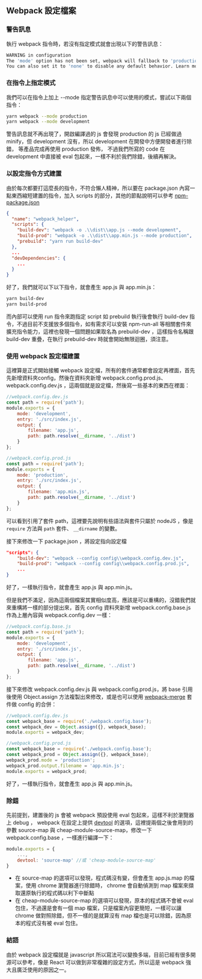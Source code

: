 ## Webpack 設定檔案

### 警告訊息
執行 webpack 指令時，若沒有指定模式就會出現以下的警告訊息：
```bash
WARNING in configuration
The 'mode' option has not been set, webpack will fallback to 'production' for this value. Set 'mode' option to 'development' or 'production' to enable defaults for each environment.
You can also set it to 'none' to disable any default behavior. Learn more: https://webpack.js.org/concepts/mode/
```

### 在指令上指定模式
我們可以在指令上加上 --mode 指定警告訊息中可以使用的模式，嘗試以下兩個指令：
``` bash
yarn webpack --mode production
yarn webpack --mode development
```
警告訊息就不再出現了，開啟編譯過的 js 會發現 production 的 js 已經做過 minify，但 development 沒有，所以 development 在開發中方便開發者進行除錯， 等產品完成再使用 production 發佈， 不過我們所寫的 code 在 development 中直接被 eval 包起來，一樣不利於我們除錯，後續再解決。

### 以設定指令方式建置
由於每次都要打這麼長的指令，不符合懶人精神，所以要在 package.json 內寫一點東西縮短建置的指令，加入 scripts 的部分，其他的節點說明可以參考 [npm-package.json](https://docs.npmjs.com/files/package.json)
```json
{
  "name": "webpack_helper",
  "scripts": {
    "build-dev": "webpack -o .\\dist\\app.js --mode development",
    "build-prod": "webpack -o .\\dist\\app.min.js --mode production",
    "prebuild": "yarn run build-dev"
  },
  ...
  "devDependencies": {
    ...
  }
}
```
好了，我們就可以下以下指令，就會產生 app.js 與 app.min.js：
```bash
yarn build-dev
yarn build-prod
```
而內部可以使用 run 指令來跑指定 script 如 prebuild 執行後會執行 build-dev 指令，不過目前不支援放多個指令，如有需求可以安裝 npm-run-all 等相關套件來擴充指令能力，這裡也發現一個問題如果取名為 prebuild-dev ，這樣指令名稱跟 build-dev 重疊，在執行 prebuild-dev 時就會開始無限迴圈，須注意。

### 使用 webpack 設定檔建置
這裡算是正式開始接觸 webpack 設定檔，所有的套件通常都會設定再裡面，首先先新增資料夾config，然後在資料夾新增 webpack.config.prod.js、webpack.config.dev.js ，這兩個就是設定檔，然後寫一些基本的東西在裡面：
```js
//webpack.config.dev.js
const path = require('path');
module.exports = {
    mode: 'development',
    entry: './src/index.js',
    output: {
        filename: 'app.js',
        path: path.resolve(__dirname, '../dist')
    }
};

//webpack.config.prod.js
const path = require('path');
module.exports = {
    mode: 'production',
    entry: './src/index.js',
    output: {
        filename: 'app.min.js',
        path: path.resolve(__dirname, '../dist')
    }
};
```
可以看到引用了套件 path，這裡要先說明有些語法與套件只屬於 nodeJS ，像是 `require` 方法與 `path` 套件、 `__dirname` 的變數。

接下來修改一下 package.json ，將設定指向設定檔
```json
"scripts": {
    "build-dev": "webpack --config config\\webpack.config.dev.js",
    "build-prod": "webpack --config config\\webpack.config.prod.js",
    ...
}
```
好了，一樣執行指令，就會產生 app.js 與 app.min.js。

但是我們不滿足，因為這兩個檔案其實相似度高，應該是可以重構的，沒錯我們就來重構將一樣的部分提出來，首先 config 資料夾新增 webpack.config.base.js 作為上層內容與 webpack.config.dev 一樣：
```js
//webpack.config.base.js
const path = require('path');
module.exports = {
    mode: 'development',
    entry: './src/index.js',
    output: {
        filename: 'app.js',
        path: path.resolve(__dirname, '../dist')
    }
};
```
接下來修改 webpack.config.dev.js 與 webpack.config.prod.js，將 base 引用後使用 Object.assign 方法複製出來修改，或是也可以使用 [webpack-merge](https://github.com/survivejs/webpack-merge) 套件做 config 的合併：

```js
//webpack.config.dev.js
const webpack_base = require('./webpack.config.base');
const webpack_dev = Object.assign({}, webpack_base);
module.exports = webpack_dev;

//webpack.config.prod.js
const webpack_base = require('./webpack.config.base');
const webpack_prod = Object.assign({}, webpack_base);
webpack_prod.mode = 'production';
webpack_prod.output.filename = 'app.min.js';
module.exports = webpack_prod;
```
好了，一樣執行指令，就會產生 app.js 與 app.min.js。

### 除錯
先前提到，建置後的 js 會被 webpack 預設使用 eval 包起來，這樣不利於瀏覽器上 debug ， webpack 在設定上提供 [devtool](https://webpack.js.org/configuration/devtool/) 的選項，這裡提兩個之後會用到的參數 source-map 與 cheap-module-source-map，修改一下 webpack.config.base ，一樣進行編譯一下：
```js
module.exports = {
    ...,
    devtool: 'source-map' //或 'cheap-module-source-map'
}
```
* 在 source-map 的選項可以發現，程式碼沒有變，但會產生 app.js.map 的檔案，使用 chrome 瀏覽器進行除錯時， chrome 會自動偵測到 map 檔案來擷取還原執行的程式碼以利下中斷點
* 在 cheap-module-source-map 的選項可以發現，原本的程式碼不會被 eval 包住，不過還是會有一個 map 檔案，只是檔案內容更簡短，一樣可以讓 chrome 做對照除錯，但不一樣的是就算沒有 map 檔也是可以除錯，因為原本的程式沒有被 eval 包住。

### 結語
由於 webpack 設定檔就是 javascript 所以寫法可以變換多端，目前已經有很多開源可以參考，像是 React 可以做到非常複雜的設定方式，所以這是 webpack 強大且廣泛使用的原因之一。